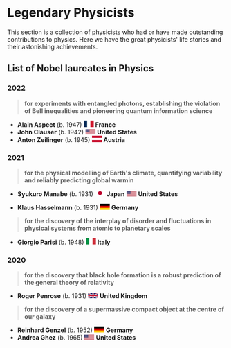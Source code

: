 # Legendary Physicists

This section is a collection of physicists who had or have made outstanding contributions to physics. Here we have the great physicists' life stories and their astonishing achievements.

## **List of Nobel laureates in Physics**

### **2022** 

>  **for experiments with entangled photons, establishing the violation of Bell inequalities and pioneering quantum information science**

   - **Alain Aspect** (b. 1947)        ![FisicalLab](/images/Flag_of_France.svg.png)  **France** 
   - **John Clauser** (b. 1942)        ![FisicalLab](/images/23px-Flag_of_the_United_States.svg.png)  **United States**
   - **Anton Zeilinger** (b. 1945)     ![FisicalLab](/images/Flag_of_Austria.svg.png)  **Austria**
   
### **2021** 

>  **for the physical modelling of Earth's climate, quantifying variability and reliably predicting global warmin**

   - **Syukuro Manabe** (b. 1931)        ![FisicalLab](/images/Flag_of_Japan.svg.png)  **Japan** ![FisicalLab](/images/23px-Flag_of_the_United_States.svg.png) **United States**
   
   - **Klaus Hasselmann** (b. 1931)        ![FisicalLab](/images/23px-Flag_of_Germany.svg.png)  **Germany**

>  **for the discovery of the interplay of disorder and fluctuations in physical systems from atomic to planetary scales**

   - **Giorgio Parisi** (b. 1948)     ![FisicalLab](/images/Flag_of_Italy.svg.png)  **Italy**

### **2020** 

>  **for the discovery that black hole formation is a robust prediction of the general theory of relativity**

   - **Roger Penrose** (b. 1931)        ![FisicalLab](/images/Flag_of_the_United_Kingdom.svg.png)  **United Kingdom**
   
>  **for the discovery of a supermassive compact object at the centre of our galaxy**

   - **Reinhard Genzel** (b. 1952)     ![FisicalLab](/images/23px-Flag_of_Germany.svg.png)  **Germany**
   - **Andrea Ghez** (b. 1965)        ![FisicalLab](/images/23px-Flag_of_the_United_States.svg.png) **United States**
